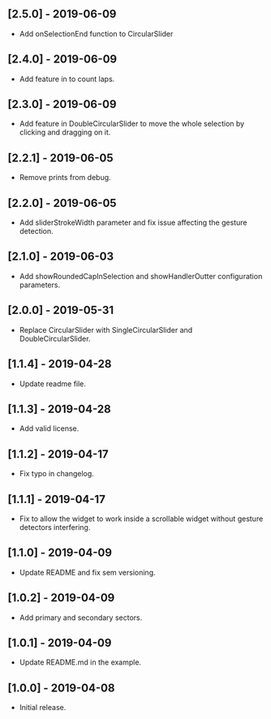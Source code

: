 ## [2.5.0] - 2019-06-09

- Add onSelectionEnd function to CircularSlider

## [2.4.0] - 2019-06-09

- Add feature in to count laps.

## [2.3.0] - 2019-06-09

- Add feature in DoubleCircularSlider to move the whole selection by clicking and dragging on it.

## [2.2.1] - 2019-06-05

- Remove prints from debug.

## [2.2.0] - 2019-06-05

- Add sliderStrokeWidth parameter and fix issue affecting the gesture detection.

## [2.1.0] - 2019-06-03

- Add showRoundedCapInSelection and showHandlerOutter configuration parameters.

## [2.0.0] - 2019-05-31

- Replace CircularSlider with SingleCircularSlider and DoubleCircularSlider.

## [1.1.4] - 2019-04-28

- Update readme file.

## [1.1.3] - 2019-04-28

- Add valid license.

## [1.1.2] - 2019-04-17

- Fix typo in changelog.

## [1.1.1] - 2019-04-17

- Fix to allow the widget to work inside a scrollable widget without gesture detectors interfering.

## [1.1.0] - 2019-04-09

- Update README and fix sem versioning.

## [1.0.2] - 2019-04-09

- Add primary and secondary sectors.

## [1.0.1] - 2019-04-09

- Update README.md in the example.

## [1.0.0] - 2019-04-08

- Initial release.
